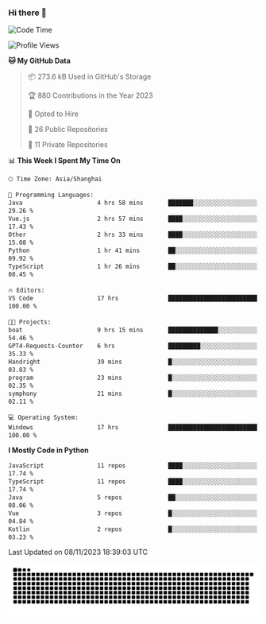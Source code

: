 ### Hi there 👋
<!--START_SECTION:waka-->
![Code Time](http://img.shields.io/badge/Code%20Time-414%20hrs%2030%20mins-blue)

![Profile Views](http://img.shields.io/badge/Profile%20Views-5-blue)

**🐱 My GitHub Data** 

> 📦 273.6 kB Used in GitHub's Storage 
 > 
> 🏆 880 Contributions in the Year 2023
 > 
> 💼 Opted to Hire
 > 
> 📜 26 Public Repositories 
 > 
> 🔑 11 Private Repositories 
 > 
📊 **This Week I Spent My Time On** 

```text
🕑︎ Time Zone: Asia/Shanghai

💬 Programming Languages: 
Java                     4 hrs 58 mins       ███████░░░░░░░░░░░░░░░░░░   29.26 % 
Vue.js                   2 hrs 57 mins       ████░░░░░░░░░░░░░░░░░░░░░   17.43 % 
Other                    2 hrs 33 mins       ████░░░░░░░░░░░░░░░░░░░░░   15.08 % 
Python                   1 hr 41 mins        ██░░░░░░░░░░░░░░░░░░░░░░░   09.92 % 
TypeScript               1 hr 26 mins        ██░░░░░░░░░░░░░░░░░░░░░░░   08.45 % 

🔥 Editors: 
VS Code                  17 hrs              █████████████████████████   100.00 % 

🐱‍💻 Projects: 
boat                     9 hrs 15 mins       ██████████████░░░░░░░░░░░   54.46 % 
GPT4-Requests-Counter    6 hrs               █████████░░░░░░░░░░░░░░░░   35.33 % 
Handright                39 mins             █░░░░░░░░░░░░░░░░░░░░░░░░   03.83 % 
program                  23 mins             █░░░░░░░░░░░░░░░░░░░░░░░░   02.35 % 
symphony                 21 mins             █░░░░░░░░░░░░░░░░░░░░░░░░   02.11 % 

💻 Operating System: 
Windows                  17 hrs              █████████████████████████   100.00 % 
```

**I Mostly Code in Python** 

```text
JavaScript               11 repos            ████░░░░░░░░░░░░░░░░░░░░░   17.74 % 
TypeScript               11 repos            ████░░░░░░░░░░░░░░░░░░░░░   17.74 % 
Java                     5 repos             ██░░░░░░░░░░░░░░░░░░░░░░░   08.06 % 
Vue                      3 repos             █░░░░░░░░░░░░░░░░░░░░░░░░   04.84 % 
Kotlin                   2 repos             █░░░░░░░░░░░░░░░░░░░░░░░░   03.23 % 
```




 Last Updated on 08/11/2023 18:39:03 UTC
<!--END_SECTION:waka-->

<picture>
  <source media="(prefers-color-scheme: dark)" srcset="https://raw.githubusercontent.com/14790897/14790897/output/github-contribution-grid-snake-dark.svg" />
  <source media="(prefers-color-scheme: light)" srcset="https://raw.githubusercontent.com/14790897/14790897/output/github-contribution-grid-snake.svg" />
  <img alt="github-snake" src="https://raw.githubusercontent.com/14790897/14790897/output/github-contribution-grid-snake.svg" />
</picture>
